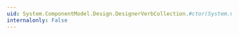 ```yaml
---
uid: System.ComponentModel.Design.DesignerVerbCollection.#ctor(System.ComponentModel.Design.DesignerVerb[])
internalonly: False
---
```

